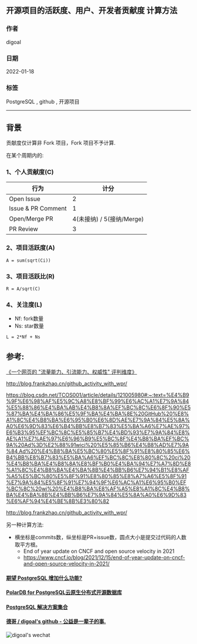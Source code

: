 ## 开源项目的活跃度、用户、开发者贡献度 计算方法  
      
### 作者      
digoal      
      
### 日期      
2022-01-18      
      
### 标签      
PostgreSQL , github , 开源项目      
      
----      
      
## 背景     
贡献度仅计算非 Fork 项目，Fork 项目不予计算.    
  
在某个周期内的:    
  
### 1、个人贡献度(C)  
  
行为 | 计分  
---|---  
Open Issue	| 2  
Issue & PR Comment	| 1  
Open/Merge PR	| 4(未接纳) / 5(接纳/Merge)  
PR Review	| 3  
  
### 2、项目活跃度(A)  
  
```  
A = sum(sqrt(Ci))  
```  
  
### 3、项目活跃比(R)  
  
```  
R = A/sqrt(C)  
```  
  
### 4、关注度(L)  
  
- Nf: fork数量  
- Ns: star数量  
  
```  
L = 2*Nf + Ns  
```  
    
## 参考:   
[《一个网页的 "流量能力、引流能力、权威性" 评判维度》](../202201/20220118_03.md)    
  
http://blog.frankzhao.cn/github_activity_with_wpr/    
  
https://blog.csdn.net/TCOS001/article/details/121005980#:~:text=%E4%B9%9F%E6%98%AF%E5%9C%A8%E8%BF%99%E6%AC%A1%E7%9A%84%E5%88%86%E4%BA%AB%E4%B8%8A%EF%BC%8C%E6%8F%90%E5%87%BA%E4%BA%86%E5%9F%BA%E4%BA%8E%20GitHub%20%E8%A1%8C%E4%B8%BA%E6%95%B0%E6%8D%AE%E7%9A%84%E5%8A%A0%E6%9D%83%E6%B4%BB%E8%B7%83%E5%BA%A6%E7%AE%97%E6%B3%95%EF%BC%8C%E5%85%B7%E4%BD%93%E7%9A%84%E8%AE%A1%E7%AE%97%E6%96%B9%E5%BC%8F%E4%B8%BA%EF%BC%9A%20Ad%3D%E2%88%91wici%20%E5%85%B6%E4%B8%AD%E7%9A%84,Ad%20%E4%B8%BA%E5%BC%80%E5%8F%91%E8%80%85%E6%B4%BB%E8%B7%83%E5%BA%A6%EF%BC%8C%E8%80%8C%20ci%20%E4%B8%BA%E4%B8%8A%E8%BF%B0%E4%BA%94%E7%A7%8D%E8%A1%8C%E4%B8%BA%E4%BA%8B%E4%BB%B6%E7%94%B1%E8%AF%A5%E5%BC%80%E5%8F%91%E8%80%85%E8%A7%A6%E5%8F%91%E7%9A%84%E5%8F%91%E7%94%9F%E6%AC%A1%E6%95%B0%EF%BC%8C%20wi%20%E4%B8%BA%E8%AF%A5%E8%A1%8C%E4%B8%BA%E4%BA%8B%E4%BB%B6%E7%9A%84%E5%8A%A0%E6%9D%83%E6%AF%94%E4%BE%8B%E3%80%82  
  
http://blog.frankzhao.cn/github_activity_with_wpr/  
  
另一种计算方法:   
- 横坐标是commits数，纵坐标是PR+issue数，圆点大小是提交过代码的人数取平方根。    
    - End of year update on CNCF and open source velocity in 2021    
    - https://www.cncf.io/blog/2021/12/15/end-of-year-update-on-cncf-and-open-source-velocity-in-2021/  
  
    
  
#### [期望 PostgreSQL 增加什么功能?](https://github.com/digoal/blog/issues/76 "269ac3d1c492e938c0191101c7238216")
  
  
#### [PolarDB for PostgreSQL云原生分布式开源数据库](https://github.com/ApsaraDB/PolarDB-for-PostgreSQL "57258f76c37864c6e6d23383d05714ea")
  
  
#### [PostgreSQL 解决方案集合](https://yq.aliyun.com/topic/118 "40cff096e9ed7122c512b35d8561d9c8")
  
  
#### [德哥 / digoal's github - 公益是一辈子的事.](https://github.com/digoal/blog/blob/master/README.md "22709685feb7cab07d30f30387f0a9ae")
  
  
![digoal's wechat](../pic/digoal_weixin.jpg "f7ad92eeba24523fd47a6e1a0e691b59")
  
